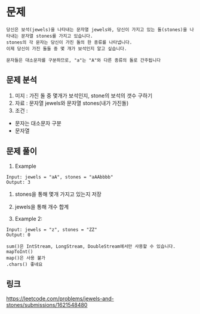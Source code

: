 # 문제
~~~
당신은 보석(jewels)을 나타내는 문자열 jewels와, 당신이 가지고 있는 돌(stones)을 나타내는 문자열 stones를 가지고 있습니다.
stones의 각 문자는 당신이 가진 돌의 한 종류를 나타냅니다.
이제 당신이 가진 돌들 중 몇 개가 보석인지 알고 싶습니다.

문자들은 대소문자를 구분하므로, "a"는 "A"와 다른 종류의 돌로 간주됩니다
~~~
## 문제 분석
1. 미지 : 가진 돌 중 몇개가 보석인지, stone의 보석의 갯수 구하기  
2. 자료 : 문자열 jewels와 문자열 stones(내가 가진돌)
3. 조건 : 
- 문자는 대소문자 구분
- 문자열 

## 문제 풀이

1. Example
~~~text
Input: jewels = "aA", stones = "aAAbbbb"
Output: 3
~~~
1. stones을 통해 몇개 가지고 있는지 저장
2. jewels을 통해 개수 합계 

2. Example 2:
~~~text
Input: jewels = "z", stones = "ZZ"
Output: 0
~~~

~~~
sum()은 IntStream, LongStream, DoubleStream에서만 사용할 수 있습니다.
mapToInt()
map()은 사용 불가
.chars() 좋네요
~~~

## 링크

https://leetcode.com/problems/jewels-and-stones/submissions/1621548480